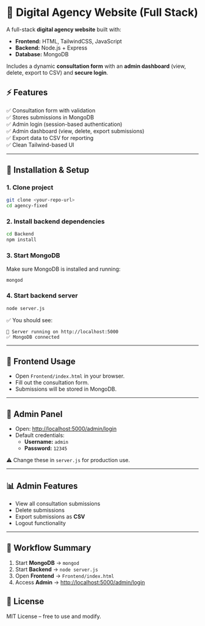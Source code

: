 # 🚀 Digital Agency Website (Full Stack)

A full-stack **digital agency website** built with:

- **Frontend:** HTML, TailwindCSS, JavaScript  
- **Backend:** Node.js + Express  
- **Database:** MongoDB  

Includes a dynamic **consultation form** with an **admin dashboard** (view, delete, export to CSV) and **secure login**.

## ⚡ Features

✅ Consultation form with validation  
✅ Stores submissions in MongoDB  
✅ Admin login (session-based authentication)  
✅ Admin dashboard (view, delete, export submissions)  
✅ Export data to CSV for reporting  
✅ Clean Tailwind-based UI  

---

## 🔧 Installation & Setup

### 1. Clone project
```bash
git clone <your-repo-url>
cd agency-fixed
```

### 2. Install backend dependencies
```bash
cd Backend
npm install
```

### 3. Start MongoDB
Make sure MongoDB is installed and running:
```bash
mongod
```

### 4. Start backend server
```bash
node server.js
```

✅ You should see:
```
🚀 Server running on http://localhost:5000
✅ MongoDB connected
```

---

## 🎨 Frontend Usage

- Open `Frontend/index.html` in your browser.  
- Fill out the consultation form.  
- Submissions will be stored in MongoDB.  

---

## 🔑 Admin Panel

- Open: [http://localhost:5000/admin/login](http://localhost:5000/admin/login)  
- Default credentials:  
  - **Username:** `admin`  
  - **Password:** `12345`  

⚠️ Change these in `server.js` for production use.

---

## 📊 Admin Features

- View all consultation submissions  
- Delete submissions  
- Export submissions as **CSV**  
- Logout functionality  

---

## 🚀 Workflow Summary

1. Start **MongoDB** → `mongod`  
2. Start **Backend** → `node server.js`  
3. Open **Frontend** → `Frontend/index.html`  
4. Access **Admin** → [http://localhost:5000/admin/login](http://localhost:5000/admin/login)  
## 📄 License

MIT License – free to use and modify.
